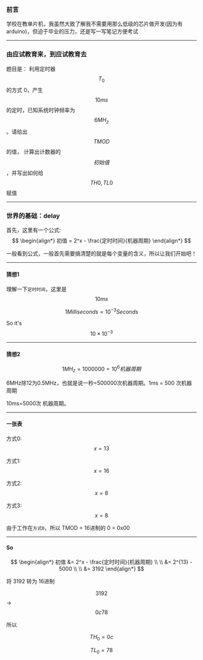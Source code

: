 ### 前言
学校在教单片机，我虽然大致了解我不需要用那么低级的芯片做开发(因为有arduino)，但迫于毕业的压力，还是写一写笔记方便考试

___

### 由应试教育来，到应试教育去

题目是：
利用定时器 $$T_0$$ 的方式 0，产生 $$10ms$$ 的定时，已知系统时钟频率为 $$6MH_z$$ 。请给出 $$TMOD$$ 的值， 计算出计数器的 $$初始值$$，并写出如何给$$TH0, TL0$$ 赋值

___

### 世界的基础：delay

首先，这里有一个公式:
$$
\begin{align*}
初值 = 2^x - \frac{定时时间}{机器周期}
\end{align*}
$$

一般看到公式，一般首先需要搞清楚的就是每个变量的含义，所以让我们开始吧！

___

#### 猜想1

理解一下`定时时间`，这里是 $$10ms$$

$$1 Milliseconds = 10^{-3} Seconds$$

So it's $$10 \times 10^{-3}$$

___

#### 猜想2

$$1MH_z = 1000000 = 10^6 机器周期$$

6MHz除12为0.5MHz，也就是说一秒=500000次机器周期。1ms = 500 次机器周期

10ms=5000次 机器周期。 

___

#### 一张表

方式0: $$x = 13$$

方式1: $$x = 16$$

方式2: $$x = 8$$

方式3: $$x = 8$$

由于工作在`方式0`，所以 TMOD = 16进制的 0 = 0x00

___

#### So

$$
\begin{align*}
初值 &= 2^x - \frac{定时时间}{机器周期}
\\ \\
&= 2^{13} - 5000
\\ \\
&= 3192
\end{align*}
$$

将 3192 转为 16进制

$$3192$$ -> $$0c78$$

所以 

$$TH_0 = 0c$$

$$TL_0 = 78$$